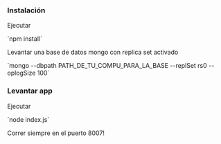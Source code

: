 ### Instalación

Ejecutar

´npm install´

Levantar una base de datos mongo con replica set activado

´mongo --dbpath PATH_DE_TU_COMPU_PARA_LA_BASE --replSet rs0 --oplogSize 100´

### Levantar app

Ejecutar

´node index.js´

Correr siempre en el puerto 8007!